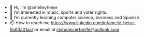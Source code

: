 - 👋 Hi, I’m @amelieyheise
- 👀 I’m interested in music, sports and voter rights.
- 🌱 I’m currently learning computer science, business and Spanish
- 📫 How to reach me https://www.linkedin.com/in/amelie-heise-5b63a01aa/ or email at irishdancerforlife@outlook.com
<!---
amelieyheise/amelieyheise is a ✨ special ✨ repository because its `README.md` (this file) appears on your GitHub profile.
You can click the Preview link to take a look at your changes.
--->
